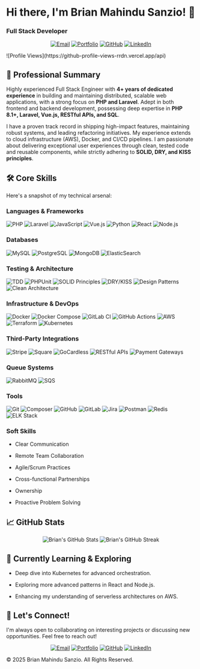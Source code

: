 # Hi there, I'm Brian Mahindu Sanzio! 👋

### Full Stack Developer

<p align="center">
<a href="mailto:briansanzii@gmail.com"><img src="https://img.shields.io/badge/Email-D14836?style=for-the-badge&logo=gmail&logoColor=white" alt="Email"></a>
<a href="https://briansanzio.netlify.app" target="_blank"><img src="https://img.shields.io/badge/Portfolio-0077B5?style=for-the-badge&logo=About.me&logoColor=white" alt="Portfolio"></a>
<a href="https://github.com/Sanzio-br" target="_blank"><img src="https://img.shields.io/badge/GitHub-100000?style=for-the-badge&logo=github&logoColor=white" alt="GitHub"></a>
<a href="https://www.linkedin.com/in/brian-sanzio" target="_blank"><img src="https://img.shields.io/badge/LinkedIn-0077B5?style=for-the-badge&logo=linkedin&logoColor=white" alt="LinkedIn"></a>
</p>
![Profile Views](https://github-profile-views-rrdn.vercel.app/api)

## 🚀 Professional Summary

Highly experienced Full Stack Engineer with **4+ years of dedicated experience** in building and maintaining distributed, scalable web applications, with a strong focus on **PHP and Laravel**. Adept in both frontend and backend development, possessing deep expertise in **PHP 8.1+, Laravel, Vue.js, RESTful APIs, and SQL**.

I have a proven track record in shipping high-impact features, maintaining robust systems, and leading refactoring initiatives. My experience extends to cloud infrastructure (AWS), Docker, and CI/CD pipelines. I am passionate about delivering exceptional user experiences through clean, tested code and reusable components, while strictly adhering to **SOLID, DRY, and KISS principles**.

## 🛠️ Core Skills

Here's a snapshot of my technical arsenal:

### Languages & Frameworks

<p>
<img src="https://img.shields.io/badge/PHP-777BB4?style=for-the-badge&logo=php&logoColor=white" alt="PHP">
<img src="https://img.shields.io/badge/Laravel-FF2D20?style=for-the-badge&logo=laravel&logoColor=white" alt="Laravel">
<img src="https://img.shields.io/badge/JavaScript-F7DF1E?style=for-the-badge&logo=javascript&logoColor=black" alt="JavaScript">
<img src="https://img.shields.io/badge/Vue.js-4FC08D?style=for-the-badge&logo=vuedotjs&logoColor=white" alt="Vue.js">
<img src="https://img.shields.io/badge/Python-3776AB?style=for-the-badge&logo=python&logoColor=white" alt="Python">
<img src="https://img.shields.io/badge/React-61DAFB?style=for-the-badge&logo=react&logoColor=black" alt="React">
<img src="https://img.shields.io/badge/Node.js-339933?style=for-the-badge&logo=nodedotjs&logoColor=white" alt="Node.js">
</p>

### Databases

<p>
<img src="https://img.shields.io/badge/MySQL-4479A1?style=for-the-badge&logo=mysql&logoColor=white" alt="MySQL">
<img src="https://img.shields.io/badge/PostgreSQL-316192?style=for-the-badge&logo=postgresql&logoColor=white" alt="PostgreSQL">
<img src="https://img.shields.io/badge/MongoDB-47A248?style=for-the-badge&logo=mongodb&logoColor=white" alt="MongoDB">
<img src="https://img.shields.io/badge/ElasticSearch-005571?style=for-the-badge&logo=elasticsearch&logoColor=white" alt="ElasticSearch">
</p>

### Testing & Architecture

<p>
<img src="https://img.shields.io/badge/TDD-5E2B80?style=for-the-badge&logo=testinglibrary&logoColor=white" alt="TDD">
<img src="https://img.shields.io/badge/PHPUnit-8892BF?style=for-the-badge&logo=phpunit&logoColor=white" alt="PHPUnit">
<img src="https://img.shields.io/badge/SOLID%20Principles-2D3748?style=for-the-badge&logoColor=white" alt="SOLID Principles">
<img src="https://img.shields.io/badge/DRY%2FKISS-2D3748?style=for-the-badge&logoColor=white" alt="DRY/KISS">
<img src="https://img.shields.io/badge/Design%20Patterns-2D3748?style=for-the-badge&logoColor=white" alt="Design Patterns">
<img src="https://img.shields.io/badge/Clean%20Architecture-2D3748?style=for-the-badge&logoColor=white" alt="Clean Architecture">
</p>

### Infrastructure & DevOps

<p>
<img src="https://img.shields.io/badge/Docker-2496ED?style=for-the-badge&logo=docker&logoColor=white" alt="Docker">
<img src="https://img.shields.io/badge/Docker%20Compose-2496ED?style=for-the-badge&logo=docker&logoColor=white" alt="Docker Compose">
<img src="https://img.shields.io/badge/GitLab%20CI-FC6D26?style=for-the-badge&logo=gitlab&logoColor=white" alt="GitLab CI">
<img src="https://img.shields.io/badge/GitHub%20Actions-2088FF?style=for-the-badge&logo=githubactions&logoColor=white" alt="GitHub Actions">
<img src="https://img.shields.io/badge/AWS-232F3E?style=for-the-badge&logo=amazon-aws&logoColor=white" alt="AWS">
<img src="https://img.shields.io/badge/Terraform-7B42BC?style=for-the-badge&logo=terraform&logoColor=white" alt="Terraform">
<img src="https://img.shields.io/badge/Kubernetes-326CE5?style=for-the-badge&logo=kubernetes&logoColor=white" alt="Kubernetes">
</p>

### Third-Party Integrations

<p>
<img src="https://img.shields.io/badge/Stripe-008CDD?style=for-the-badge&logo=stripe&logoColor=white" alt="Stripe">
<img src="https://img.shields.io/badge/Square-5E2B80?style=for-the-badge&logo=square&logoColor=white" alt="Square">
<img src="https://img.shields.io/badge/GoCardless-000000?style=for-the-badge&logo=gocardless&logoColor=white" alt="GoCardless">
<!-- Add more badges for Authorize.net, TSYS, etc. if available -->
<img src="https://img.shields.io/badge/RESTful%20APIs-005571?style=for-the-badge&logoColor=white" alt="RESTful APIs">
<img src="https://img.shields.io/badge/Payment%20Gateways-005571?style=for-the-badge&logoColor=white" alt="Payment Gateways">
</p>

### Queue Systems

<p>
<img src="https://img.shields.io/badge/RabbitMQ-FF6600?style=for-the-badge&logo=rabbitmq&logoColor=white" alt="RabbitMQ">
<img src="https://img.shields.io/badge/SQS-FF4F8B?style=for-the-badge&logo=amazonaws&logoColor=white" alt="SQS">
</p>

### Tools

<p>
<img src="https://img.shields.io/badge/Git-F05032?style=for-the-badge&logo=git&logoColor=white" alt="Git">
<img src="https://img.shields.io/badge/Composer-885630?style=for-the-badge&logo=composer&logoColor=white" alt="Composer">
<img src="https://img.shields.io/badge/GitHub-181717?style=for-the-badge&logo=github&logoColor=white" alt="GitHub">
<img src="https://img.shields.io/badge/GitLab-FCA121?style=for-the-badge&logo=gitlab&logoColor=white" alt="GitLab">
<img src="https://img.shields.io/badge/Jira-0052CC?style=for-the-badge&logo=jira&logoColor=white" alt="Jira">
<img src="https://img.shields.io/badge/Postman-FF6C37?style=for-the-badge&logo=postman&logoColor=white" alt="Postman">
<img src="https://img.shields.io/badge/Redis-DC382D?style=for-the-badge&logo=redis&logoColor=white" alt="Redis">
<img src="https://img.shields.io/badge/ELK%20Stack-009688?style=for-the-badge&logoColor=white" alt="ELK Stack">
</p>

### Soft Skills

* Clear Communication

* Remote Team Collaboration

* Agile/Scrum Practices

* Cross-functional Partnerships

* Ownership

* Proactive Problem Solving

## 📈 GitHub Stats

<p align="center">
<img src="https://github-readme-stats.vercel.app/api?username=Sanzio-br&show_icons=true&theme=radical&hide_border=true" alt="Brian's GitHub Stats">
<img src="https://github-readme-streak-stats.herokuapp.com/?user=Sanzio-br&theme=radical&hide_border=true" alt="Brian's GitHub Streak">
</p>

## 🌱 Currently Learning & Exploring

* Deep dive into Kubernetes for advanced orchestration.

* Exploring more advanced patterns in React and Node.js.

* Enhancing my understanding of serverless architectures on AWS.

## 🤝 Let's Connect!

I'm always open to collaborating on interesting projects or discussing new opportunities. Feel free to reach out!

<p align="center">
<a href="mailto:briansanzii@gmail.com"><img src="https://img.shields.io/badge/Email-D14836?style=for-the-badge&logo=gmail&logoColor=white" alt="Email"></a>
<a href="https://briansanzio.netlify.app" target="_blank"><img src="https://img.shields.io/badge/Portfolio-0077B5?style=for-the-badge&logo=About.me&logoColor=white" alt="Portfolio"></a>
<a href="https://github.com/Sanzio-br" target="_blank"><img src="https://img.shields.io/badge/GitHub-100000?style=for-the-badge&logo=github&logoColor=white" alt="GitHub"></a>
<a href="https://www.linkedin.com/in/brian-sanzio" target="_blank"><img src="https://img.shields.io/badge/LinkedIn-0077B5?style=for-the-badge&logo=linkedin&logoColor=white" alt="LinkedIn"></a>
</p>

&copy; 2025 Brian Mahindu Sanzio. All Rights Reserved.
